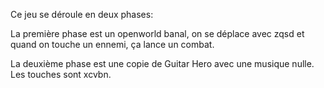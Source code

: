 Ce jeu se déroule en deux phases:

La première phase est un openworld banal, on se déplace avec zqsd et quand on touche un ennemi, ça lance un combat.

La deuxième phase est une copie de Guitar Hero avec une musique nulle. Les touches sont xcvbn.
